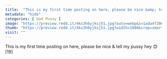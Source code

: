 ```yaml
---
title:  "This is my first time posting on here, please be nice &amp; tell my pussy hey 😊 [19]"
metadate: "hide"
categories: [ God Pussy ]
image: "https://preview.redd.it/4ks3h6yjksj51.jpg?auto=webp&s=1ada4f206e4cd08d99f527fde5e8c77d08c92220"
thumb: "https://preview.redd.it/4ks3h6yjksj51.jpg?width=1080&crop=smart&auto=webp&s=0b4ed30742aede75ff7d6d6f9b1e647ac469f8d1"
visit: ""
---
```

This is my first time posting on here, please be nice &amp; tell my pussy hey 😊 [19]
